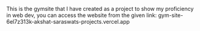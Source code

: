 This is the gymsite that I have created as a project to show my proficiency in web dev, you can access the website from the given link: gym-site-6el7z313k-akshat-saraswats-projects.vercel.app
